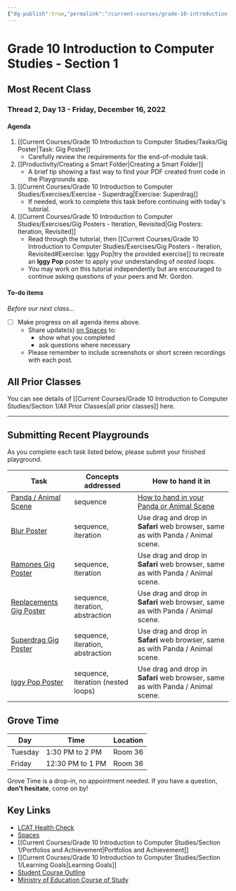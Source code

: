 ```yaml
---
{"dg-publish":true,"permalink":"/current-courses/grade-10-introduction-to-computer-studies/section-1/home/","dgHomeLink":false}
---
```


# Grade 10 Introduction to Computer Studies - Section 1
## Most Recent Class

<div class="transclusion internal-embed is-loaded"><div class="markdown-embed">




### Thread 2, Day 13 - Friday, December 16, 2022
#### Agenda

1. [[Current Courses/Grade 10 Introduction to Computer Studies/Tasks/Gig Poster|Task: Gig Poster]]
	- Carefully review the requirements for the end-of-module task.
2. [[Productivity/Creating a Smart Folder|Creating a Smart Folder]]
	- A brief tip showing a fast way to find your PDF created from code in the Playgrounds app.
3. [[Current Courses/Grade 10 Introduction to Computer Studies/Exercises/Exercise - Superdrag|Exercise: Superdrag]]
	- If needed, work to complete this task before continuing with today's tutorial.
4.  [[Current Courses/Grade 10 Introduction to Computer Studies/Exercises/Gig Posters - Iteration, Revisited|Gig Posters: Iteration, Revisited]]
	- Read through the tutorial, then [[Current Courses/Grade 10 Introduction to Computer Studies/Exercises/Gig Posters - Iteration, Revisited#Exercise: Iggy Pop|try the provided exercise]] to recreate an **Iggy Pop** poster to apply your understanding of *nested loops*.
	- You may work on this tutorial independently but are encouraged to continue asking questions of your peers and Mr. Gordon.

#### To-do items
*Before our next class...*

- [ ] Make progress on all agenda items above.
	- Share update(s) [on Spaces](https://ca.spacesedu.com/) to:
		- show what you completed
		- ask questions where necessary
	- Please remember to include screenshots or short screen recordings with each post.

</div></div>

## All Prior Classes
You can see details of [[Current Courses/Grade 10 Introduction to Computer Studies/Section 1/All Prior Classes|all prior classes]] here.
___
## Submitting Recent Playgrounds

<div class="transclusion internal-embed is-loaded"><div class="markdown-embed">




As you complete each task listed below, please submit your finished playground.

**Task**|Concepts addressed|**How to hand it in**|
-|-|-|
[Panda / Animal Scene](https://docs.google.com/forms/d/e/1FAIpQLSdipdc4f8eKgdk25cF75qmM9yIZmn5DoPjPIODAqJOlJ50g6w/viewform)| sequence |[How to hand in your Panda or Animal Scene](https://teaching.russellgordon.ca/media/how-to-hand-in-your-panda-or-animal-scene/) |
[Blur Poster](https://docs.google.com/forms/d/e/1FAIpQLSesCG0fae72OvPhwnaDmcSmvmCM4oEEnBNEUyth-8bd-hnuCQ/viewform)| sequence, iteration | Use drag and drop in **Safari** web browser, same as with Panda / Animal scene. |
[Ramones Gig Poster](https://docs.google.com/forms/d/e/1FAIpQLSc4rSqsVk5jNtASiifJU-zZujn0KhQ_waYNvPax6Abfhl8tcg/viewform)| sequence, iteration | Use drag and drop in **Safari** web browser, same as with Panda / Animal scene. |
[Replacements Gig Poster](https://docs.google.com/forms/d/e/1FAIpQLSc-5ykq-W3t1kn9wQKQdzKtA9t6rb7c8fceK9rnPbYJn8fAXw/viewform)| sequence, iteration, abstraction | Use drag and drop in **Safari** web browser, same as with Panda / Animal scene. |
[Superdrag Gig Poster](https://docs.google.com/forms/d/e/1FAIpQLSfDwhu_gEWFmnph3yox646qgcnUiuMxi4CEpEBeCJlyxPj6ww/viewform)| sequence, iteration, abstraction | Use drag and drop in **Safari** web browser, same as with Panda / Animal scene. |
[Iggy Pop Poster](https://docs.google.com/forms/d/e/1FAIpQLSe7Ak2x-0eKQimpvrEtMhPZed1fDHBvIJ1KqDo4S38Fs-1Zqw/viewform)| sequence, iteration (nested loops) | Use drag and drop in **Safari** web browser, same as with Panda / Animal scene. |





</div></div>

## Grove Time

<div class="transclusion internal-embed is-loaded"><div class="markdown-embed">




Day|Time|Location
-|-|-
Tuesday|1:30 PM to 2 PM|Room 36
Friday|12:30 PM to 1 PM|Room 36

Grove Time is a drop-in, no appointment needed.
If you have a question, **don't hesitate**, come on by!

</div></div>

## Key Links

<div class="transclusion internal-embed is-loaded"><div class="markdown-embed">




* [LCAT Health Check](https://lcat.lcs.on.ca)
* [Spaces](https://ca.spacesedu.com/)
* [[Current Courses/Grade 10 Introduction to Computer Studies/Section 1/Portfolios and Achievement|Portfolios and Achievement]]
* [[Current Courses/Grade 10 Introduction to Computer Studies/Section 1/Learning Goals|Learning Goals]] 
* [Student Course Outline](https://tinyurl.com/lcscs22-g10-so)
* [Ministry of Education Course of Study](https://tinyurl.com/lcscs22-g10-mcs)

</div></div>

